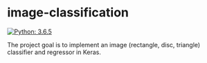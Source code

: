 # image-classification

[![Python: 3.6.5](https://img.shields.io/badge/python-3.6.5-blue.svg)](https://www.python.org/downloads/release/python-356/)

The project goal is to implement an image (rectangle, disc, triangle) classifier and regressor in Keras.
